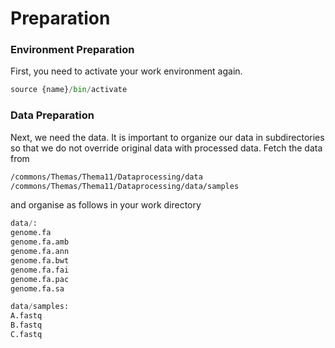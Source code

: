 # Preparation

### Environment Preparation

First, you need to activate your work environment again.

```python
source {name}/bin/activate
```

### Data Preparation

Next, we need the data. It is important to organize our data in subdirectories so that we do not override original data with processed data. Fetch the data from

```bash
/commons/Themas/Thema11/Dataprocessing/data
/commons/Themas/Thema11/Dataprocessing/data/samples
```

and organise as follows in your work directory

```python
data/:
genome.fa
genome.fa.amb
genome.fa.ann
genome.fa.bwt
genome.fa.fai
genome.fa.pac
genome.fa.sa

data/samples:
A.fastq
B.fastq
C.fastq
```
